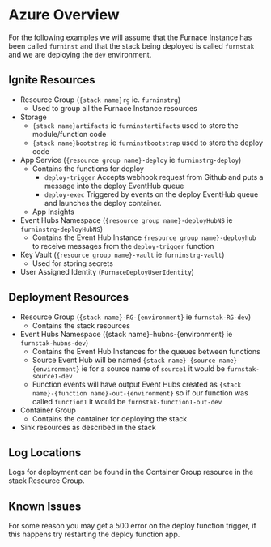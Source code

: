 # Azure Overview

For the following examples we will assume that the Furnace Instance has been called `furninst` and that the stack being deployed is called `furnstak` and we are deploying the `dev` environment.

## Ignite Resources

- Resource Group (`{stack name}rg` ie. `furninstrg`)
  - Used to group all the Furnace Instance resources
- Storage
  - `{stack name}artifacts` ie `furninstartifacts` used to store the module/function code
  - `{stack name}bootstrap` ie `furninstbootstrap` used to store the deploy code
- App Service (`{resource group name}-deploy` ie `furninstrg-deploy`)
  - Contains the functions for deploy
    - `deploy-trigger` Accepts webhook request from Github and puts a message into the deploy EventHub queue
    - `deploy-exec` Triggered by events on the deploy EventHub queue and launches the deploy container.
  - App Insights
- Event Hubs Namespace (`{resource group name}-deployHubNS` ie `furninstrg-deployHubNS`)
  - Contains the Event Hub Instance `{resource group name}-deployhub` to receive messages from the `deploy-trigger` function 
- Key Vault (`{resource group name}-vault` ie `furninstrg-vault`)
  - Used for storing secrets 
- User Assigned Identity (`FurnaceDeployUserIdentity`)

## Deployment Resources

- Resource Group (`{stack name}-RG-{environment}` ie `furnstak-RG-dev`)
  - Contains the stack resources
- Event Hubs Namespace ({stack name}-hubns-{environment} ie `furnstak-hubns-dev`)
  - Contains the Event Hub Instances for the queues between functions
  - Source Event Hub will be named `{stack name}-{source name}-{environment}` ie for a source name of `source1` it would be `furnstak-source1-dev`
  - Function events will have output Event Hubs created as `{stack name}-{function name}-out-{environment}` so if our function was called `function1` it would be `furnstak-function1-out-dev`
- Container Group
  - Contains the container for deploying the stack 
- Sink resources as described in the stack 

## Log Locations

Logs for deployment can be found in the Container Group resource in the stack Resource Group.

## Known Issues

For some reason you may get a 500 error on the deploy function trigger, if this happens try restarting the deploy function app. 